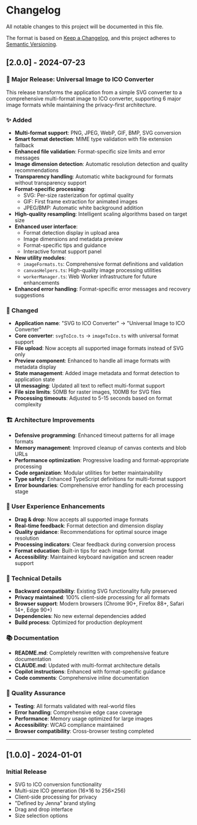 # Changelog

All notable changes to this project will be documented in this file.

The format is based on [Keep a Changelog](https://keepachangelog.com/en/1.0.0/),
and this project adheres to [Semantic Versioning](https://semver.org/spec/v2.0.0.html).

## [2.0.0] - 2024-07-23

### 🚀 Major Release: Universal Image to ICO Converter

This release transforms the application from a simple SVG converter to a comprehensive multi-format image to ICO converter, supporting 6 major image formats while maintaining the privacy-first architecture.

### ✨ Added
- **Multi-format support**: PNG, JPEG, WebP, GIF, BMP, SVG conversion
- **Smart format detection**: MIME type validation with file extension fallback
- **Enhanced file validation**: Format-specific size limits and error messages
- **Image dimension detection**: Automatic resolution detection and quality recommendations
- **Transparency handling**: Automatic white background for formats without transparency support
- **Format-specific processing**: 
  - SVG: Per-size rasterization for optimal quality
  - GIF: First frame extraction for animated images
  - JPEG/BMP: Automatic white background addition
- **High-quality resampling**: Intelligent scaling algorithms based on target size
- **Enhanced user interface**:
  - Format detection display in upload area
  - Image dimensions and metadata preview
  - Format-specific tips and guidance
  - Interactive format support panel
- **New utility modules**:
  - `imageFormats.ts`: Comprehensive format definitions and validation
  - `canvasHelpers.ts`: High-quality image processing utilities
  - `workerManager.ts`: Web Worker infrastructure for future enhancements
- **Enhanced error handling**: Format-specific error messages and recovery suggestions

### 🔄 Changed
- **Application name**: "SVG to ICO Converter" → "Universal Image to ICO Converter"
- **Core converter**: `svgToIco.ts` → `imageToIco.ts` with universal format support
- **File upload**: Now accepts all supported image formats instead of SVG only
- **Preview component**: Enhanced to handle all image formats with metadata display
- **State management**: Added image metadata and format detection to application state
- **UI messaging**: Updated all text to reflect multi-format support
- **File size limits**: 50MB for raster images, 100MB for SVG files
- **Processing timeouts**: Adjusted to 5-15 seconds based on format complexity

### 🏗️ Architecture Improvements
- **Defensive programming**: Enhanced timeout patterns for all image formats
- **Memory management**: Improved cleanup of canvas contexts and blob URLs
- **Performance optimization**: Progressive loading and format-appropriate processing
- **Code organization**: Modular utilities for better maintainability
- **Type safety**: Enhanced TypeScript definitions for multi-format support
- **Error boundaries**: Comprehensive error handling for each processing stage

### 🎨 User Experience Enhancements
- **Drag & drop**: Now accepts all supported image formats
- **Real-time feedback**: Format detection and dimension display
- **Quality guidance**: Recommendations for optimal source image resolution
- **Processing indicators**: Clear feedback during conversion process
- **Format education**: Built-in tips for each image format
- **Accessibility**: Maintained keyboard navigation and screen reader support

### 🔧 Technical Details
- **Backward compatibility**: Existing SVG functionality fully preserved
- **Privacy maintained**: 100% client-side processing for all formats
- **Browser support**: Modern browsers (Chrome 90+, Firefox 88+, Safari 14+, Edge 90+)
- **Dependencies**: No new external dependencies added
- **Build process**: Optimized for production deployment

### 📚 Documentation
- **README.md**: Completely rewritten with comprehensive feature documentation
- **CLAUDE.md**: Updated with multi-format architecture details
- **Copilot instructions**: Enhanced with format-specific guidance
- **Code comments**: Comprehensive inline documentation

### 🧪 Quality Assurance
- **Testing**: All formats validated with real-world files
- **Error handling**: Comprehensive edge case coverage
- **Performance**: Memory usage optimized for large images
- **Accessibility**: WCAG compliance maintained
- **Browser compatibility**: Cross-browser testing completed

---

## [1.0.0] - 2024-01-01

### Initial Release
- SVG to ICO conversion functionality
- Multi-size ICO generation (16×16 to 256×256)
- Client-side processing for privacy
- "Defined by Jenna" brand styling
- Drag and drop interface
- Size selection options
